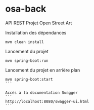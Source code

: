 # osa-back
API REST Projet Open Street Art


Installation des dépendances
```
mvn clean install
```

Lancement du projet
```
mvn spring-boot:run
```

Lancement du projet en arrière plan
````
mvn spring-boot:start
```

Accès à la documentation Swagger
```
http://localhost:8080/swagger-ui.html
```
